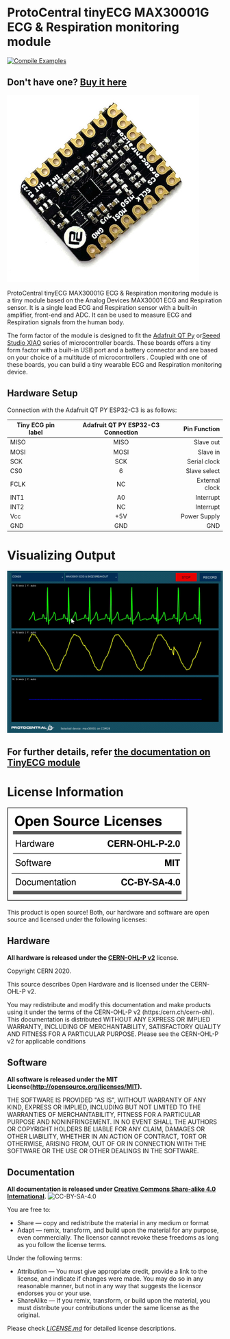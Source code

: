 # ProtoCentral tinyECG MAX30001G ECG & Respiration monitoring module

[![Compile Examples](https://github.com/Protocentral/protocentral_tinyecg_max30001/workflows/Compile%20Examples/badge.svg)](https://github.com/Protocentral/protocentral_tinyecg_max30001/actions?workflow=Compile+Examples)

## Don't have one? [Buy it here](https://protocentral.com/product/protocentral-tinyecg-max30001-ecg-respiration-module-for-qt-py-xiao/)


![tinyECG MAX30001](docs/images/tinyecg.jpg)

ProtoCentral tinyECG MAX30001G ECG & Respiration monitoring module is a tiny module based on the Analog Devices MAX30001 ECG and Respiration sensor. It is a single lead ECG and Respiration sensor with a built-in amplifier, front-end and ADC. It can be used to measure ECG and Respiration signals from the human body. 

The form factor of the module is designed to fit the [Adafruit QT Py](https://www.adafruit.com/category/595) or[Seeed Studio XIAO](https://wiki.seeedstudio.com/Seeeduino-XIAO/) series of microcontroller boards. These boards offers a tiny form factor with a built-in USB port and a battery connector and are based on your choice of a multitude of microcontrollers . Coupled with one of these boards, you can build a tiny wearable ECG and Respiration monitoring device.

## Hardware Setup

Connection with the Adafruit QT PY ESP32-C3 is as follows:

|Tiny ECG pin label| Adafruit QT PY ESP32-C3 Connection   |Pin Function      |
|----------------- |:--------------------:|-----------------:|
| MISO             | MISO                  |  Slave out|             
| MOSI             | MOSI                  |  Slave in           |
| SCK              | SCK                  |  Serial clock     |
| CS0              | 6                   |  Slave select|
| FCLK             | NC                   |  External clock     |
| INT1             | A0                   |  Interrupt        |
| INT2             | NC                   |  Interrupt       |
| Vcc              | +5V             | Power Supply            |
| GND              | GND                  | GND

# Visualizing Output

![openview output](./docs/images/tinyecg_output.gif)

## For further details, refer [the documentation on TinyECG module](https://docs.protocentral.com/getting-started-with-tinyECG/)



License Information
===================

![License](license_mark.svg)

This product is open source! Both, our hardware and software are open source and licensed under the following licenses:

Hardware
---------

**All hardware is released under the [CERN-OHL-P v2](https://ohwr.org/cern_ohl_p_v2.txt)** license.

Copyright CERN 2020.

This source describes Open Hardware and is licensed under the CERN-OHL-P v2.

You may redistribute and modify this documentation and make products
using it under the terms of the CERN-OHL-P v2 (https:/cern.ch/cern-ohl).
This documentation is distributed WITHOUT ANY EXPRESS OR IMPLIED
WARRANTY, INCLUDING OF MERCHANTABILITY, SATISFACTORY QUALITY
AND FITNESS FOR A PARTICULAR PURPOSE. Please see the CERN-OHL-P v2
for applicable conditions

Software
--------

**All software is released under the MIT License(http://opensource.org/licenses/MIT).**

THE SOFTWARE IS PROVIDED "AS IS", WITHOUT WARRANTY OF ANY KIND, EXPRESS OR IMPLIED, INCLUDING BUT NOT LIMITED TO THE WARRANTIES OF MERCHANTABILITY, FITNESS FOR A PARTICULAR PURPOSE AND NONINFRINGEMENT. IN NO EVENT SHALL THE AUTHORS OR COPYRIGHT HOLDERS BE LIABLE FOR ANY CLAIM, DAMAGES OR OTHER LIABILITY, WHETHER IN AN ACTION OF CONTRACT, TORT OR OTHERWISE, ARISING FROM, OUT OF OR IN CONNECTION WITH THE SOFTWARE OR THE USE OR OTHER DEALINGS IN THE SOFTWARE.

Documentation
-------------
**All documentation is released under [Creative Commons Share-alike 4.0 International](http://creativecommons.org/licenses/by-sa/4.0/).**
![CC-BY-SA-4.0](https://i.creativecommons.org/l/by-sa/4.0/88x31.png)

You are free to:

* Share — copy and redistribute the material in any medium or format
* Adapt — remix, transform, and build upon the material for any purpose, even commercially.
The licensor cannot revoke these freedoms as long as you follow the license terms.

Under the following terms:

* Attribution — You must give appropriate credit, provide a link to the license, and indicate if changes were made. You may do so in any reasonable manner, but not in any way that suggests the licensor endorses you or your use.
* ShareAlike — If you remix, transform, or build upon the material, you must distribute your contributions under the same license as the original.

Please check [*LICENSE.md*](LICENSE.md) for detailed license descriptions.
